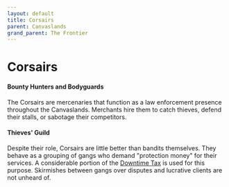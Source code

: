 ```yaml
---
layout: default
title: Corsairs
parent: Canvaslands
grand_parent: The Frontier
---
```


# Corsairs

#### Bounty Hunters and Bodyguards

The Corsairs are mercenaries that function as a law enforcement presence throughout the Canvaslands. Merchants hire them to catch thieves, defend their stalls, or sabotage their competitors. 

#### Thieves' Guild

Despite their role, Corsairs are little better than bandits themselves. They behave as a grouping of gangs who demand "protection money" for their services. A considerable portion of the [Downtime Tax](../../adventuring/downtime/index) is used for this purpose. Skirmishes between gangs over disputes and lucrative clients are not unheard of.
